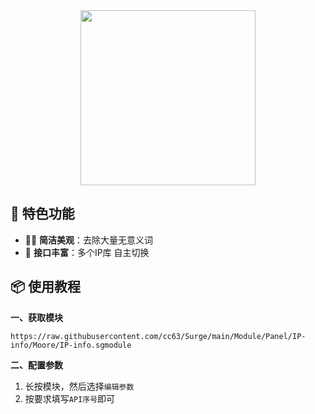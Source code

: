 <div align="center">
    
<img src="https://raw.githubusercontent.com/cc63/Surge/main/Module/Panel/IP-info/Moore/IP.png" width="280">

</div>

## 🌟 特色功能

- 🧑‍🎨 **简洁美观**：去除大量无意义词
- 📱 **接口丰富**：多个IP库 自主切换

## 📦 使用教程

**一、获取模块**

```
https://raw.githubusercontent.com/cc63/Surge/main/Module/Panel/IP-info/Moore/IP-info.sgmodule
```


**二、配置参数**

1. 长按模块，然后选择`编辑参数`
2. 按要求填写`API序号`即可
